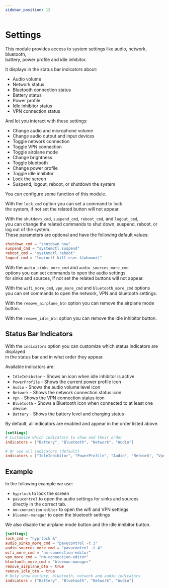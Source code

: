 ```yaml
---
sidebar_position: 12
---
```


# Settings

This module provides access to system settings like audio, network, bluetooth,  
battery, power profile and idle inhibitor.

It displays in the status bar indicators about:

- Audio volume
- Network status
- Bluetooth connection status
- Battery status
- Power profile
- Idle inhibitor status
- VPN connection status

And let you interact with these settings:

- Change audio and microphone volume
- Change audio output and input devices
- Toggle network connection
- Toggle VPN connection
- Toggle airplane mode
- Change brightness
- Toggle bluetooth
- Change power profile
- Toggle idle inhibitor
- Lock the screen
- Suspend, logout, reboot, or shutdown the system

You can configure some function of this module.

With the `lock_cmd` option you can set a command to lock  
the system, if not set the related button will not appear.

With the `shutdown_cmd`, `suspend_cmd`, `reboot_cmd`, and `logout_cmd`,  
you can change the related commands to shut down, suspend, reboot,
or log out of the system.  
These parameters are optional and have the following default values:

```toml
shutdown_cmd = "shutdown now"
suspend_cmd = "systemctl suspend"
reboot_cmd = "systemctl reboot"
logout_cmd = "loginctl kill-user $(whoami)"
```

With the `audio_sinks_more_cmd` and `audio_sources_more_cmd`  
options you can set commands to open the audio settings  
for sinks and sources, if not set the related buttons will not appear.

With the `wifi_more_cmd`, `vpn_more_cmd` and `bluetooth_more_cmd` options  
you can set commands to open the network, VPN and bluetooth settings.

With the `remove_airplane_btn` option you can remove the airplane mode button.

With the `remove_idle_btn` option you can remove the idle inhibitor button.

## Status Bar Indicators

With the `indicators` option you can customize which status indicators are displayed  
in the status bar and in what order they appear.

Available indicators are:

- `IdleInhibitor` - Shows an icon when idle inhibitor is active
- `PowerProfile` - Shows the current power profile icon
- `Audio` - Shows the audio volume level icon
- `Network` - Shows the network connection status icon
- `Vpn` - Shows the VPN connection status icon
- `Bluetooth` - Shows a Bluetooth icon when connected to at least one device
- `Battery` - Shows the battery level and charging status

By default, all indicators are enabled and appear in the order listed above.

```toml
[settings]
# Customize which indicators to show and their order
indicators = ["Battery", "Bluetooth", "Network", "Audio"]

# Or use all indicators (default)
indicators = ["IdleInhibitor", "PowerProfile", "Audio", "Network", "Vpn", "Bluetooth", "Battery"]
```

## Example

In the following example we use:

- `hyprlock` to lock the screen
- `pavucontrol` to open the audio settings for sinks and sources  
  directly in the correct tab.
- `nm-connection-editor` to open the wifi and VPN settings
- `blueman-manager` to open the bluetooth settings

We also disable the airplane mode button and the idle inhibitor button.

```toml
[settings]
lock_cmd = "hyprlock &"
audio_sinks_more_cmd = "pavucontrol -t 3"
audio_sources_more_cmd = "pavucontrol -t 4"
wifi_more_cmd = "nm-connection-editor"
vpn_more_cmd = "nm-connection-editor"
bluetooth_more_cmd = "blueman-manager"
remove_airplane_btn = true
remove_idle_btn = true
# Only show battery, bluetooth, network and audio indicators
indicators = ["Battery", "Bluetooth", "Network", "Audio"]
```
